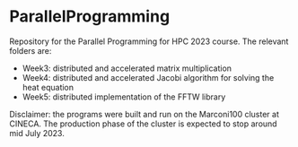 # ParallelProgramming
Repository for the Parallel Programming for HPC 2023 course.
The relevant folders are:
  - Week3: distributed and accelerated matrix multiplication
  - Week4: distributed and accelerated Jacobi algorithm for solving the heat equation
  - Week5: distributed implementation of the FFTW library

Disclaimer: the programs were built and run on the Marconi100 cluster at CINECA. The production phase of the cluster is expected to stop around mid July 2023.
